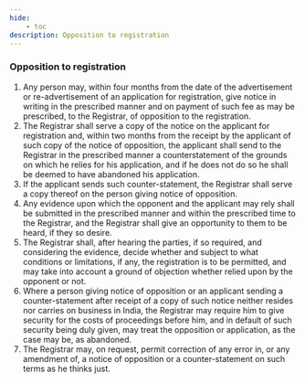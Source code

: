 ```yaml
---
hide:
    - toc
description: Opposition to registration
---
```


### Opposition to registration

1. Any person may, within four months from the date of the advertisement or re-advertisement of an application for registration, give notice in writing in the prescribed manner and on payment of such fee as may be prescribed, to the Registrar, of opposition to the registration.
2. The Registrar shall serve a copy of the notice on the applicant for registration and, within two months from the receipt by the applicant of such copy of the notice of opposition, the applicant shall send to the Registrar in the prescribed manner a counterstatement of the grounds on which he relies for his application, and if he does not do so he shall be deemed to have abandoned his application.
3. If the applicant sends such counter-statement, the Registrar shall serve a copy thereof on the person giving notice of opposition.
4. Any evidence upon which the opponent and the applicant may rely shall be submitted in the prescribed manner and within the prescribed time to the Registrar, and the Registrar shall give an opportunity to them to be heard, if they so desire.
5. The Registrar shall, after hearing the parties, if so required, and considering the evidence, decide whether and subject to what conditions or limitations, if any, the registration is to be permitted, and may take into account a ground of objection whether relied upon by the opponent or not.
6. Where a person giving notice of opposition or an applicant sending a counter-statement after receipt of a copy of such notice neither resides nor carries on business in India, the Registrar may require him to give security for the costs of proceedings before him, and in default of such security being duly given, may treat the opposition or application, as the case may be, as abandoned.
7. The Registrar may, on request, permit correction of any error in, or any amendment of, a notice of opposition or a counter-statement on such terms as he thinks just.
